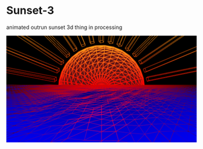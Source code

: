 # Sunset-3
animated outrun sunset 3d thing in processing


![example](https://github.com/KrabCode/Sunset-3/blob/master/outrunsun-267.png?raw=true)
